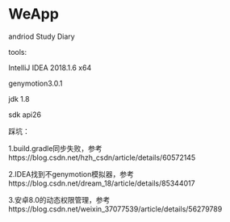 # WeApp
andriod Study Diary

tools:

IntelliJ IDEA 2018.1.6 x64

genymotion3.0.1

jdk 1.8

sdk api26

踩坑：

1.build.gradle同步失败，参考https://blog.csdn.net/hzh_csdn/article/details/60572145

2.IDEA找到不genymotion模拟器，参考https://blog.csdn.net/dream_18/article/details/85344017

3.安卓8.0的动态权限管理，参考https://blog.csdn.net/weixin_37077539/article/details/56279789
